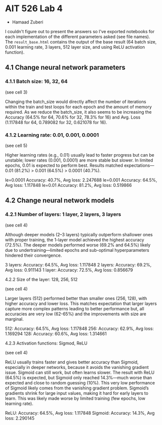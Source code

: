 # AIT 526 Lab 4
- Hamaad Zuberi

I couldn't figure out to present the answers so I've exported notebooks for each implementation of the different parameters asked (see file names). The `result_base.html` contains the output of the base result (64 batch size, 0.001 learning rate, 3 layers, 512 layer size, and using ReLU activation function).

## 4.1 Change neural network parameters
### 4.1.1 Batch size: 16, 32, 64

(see cell 3)

Changing the batch_size would directly affect the number of iterations within the train and test loops for each epoch and the amount of memory required. As we reduce the batch_size, it also seems to be increasing the Accuracy (64.5% for 64, 70.6% for 32, 78.3% for 16) and Avg. Loss (1.117848 for 64, 0.789082 for 32, 0.621078 for 16).

### 4.1.2 Learning rate: 0.01, 0.001, 0.0001

(see cell 5)

Higher learning rates (e.g., 0.01) usually lead to faster progress but can be unstable; lower rates (0.001, 0.0001) are more stable but slower. In limited epochs, 0.01 is expected to perform best. Results matched expectations—0.01 (81.2%) > 0.001 (64.5%) > 0.0001 (40.7%).

le=0.0001 Accuracy: 40.7%, Avg loss: 2.247688
le=0.001 Accuracy: 64.5%, Avg loss: 1.117848
le=0.01 Accuracy: 81.2%, Avg loss: 0.519866

## 4.2 Change neural network models
### 4.2.1 Number of layers: 1 layer, 2 layers, 3 layers

(see cell 4)

Although deeper models (2–3 layers) typically outperform shallower ones with proper training, the 1-layer model achieved the highest accuracy (72.5%). The deeper models performed worse (69.2% and 64.5%) likely due to undertraining—limited epochs and sub-optimal hyperparameters hindered their convergence.

3 layers: Accuracy: 64.5%, Avg loss: 1.117848
2 layers: Accuracy: 69.2%, Avg loss: 0.911143
1 layer: Accuracy: 72.5%, Avg loss: 0.856679

4.2.2 Size of the layer: 128, 256, 512

(see cell 4)

Larger layers (512) performed better than smaller ones (256, 128), with higher accuracy and lower loss. This matches expectation that larger layers capture more complex patterns leading to better performance but, all accuracies are very low (62-65%) and the improvements with size are marginal.

512: Accuracy: 64.5%, Avg loss: 1.117848
256: Accuracy: 62.9%, Avg loss: 1.169294
128: Accuracy: 60.6%, Avg loss: 1.314661

4.2.3 Activation functions: Sigmod, ReLU

(see cell 4)

ReLU usually trains faster and gives better accuracy than Sigmoid, especially in deeper networks, because it avoids the vanishing gradient issue. Sigmoid can still work, but often learns slower. The result with ReLU (64.5%) is expected, but Sigmoid only reached 14.3%—much worse than expected and close to random guessing (10%). This very low performance of Sigmoid likely comes from the vanishing gradient problem. Sigmoid’s gradients shrink for large input values, making it hard for early layers to learn. This was likely made worse by limited training (few epochs, low learning rate).

ReLU: Accuracy: 64.5%, Avg loss: 1.117848
Sigmoid: Accuracy: 14.3%, Avg loss: 2.290145


